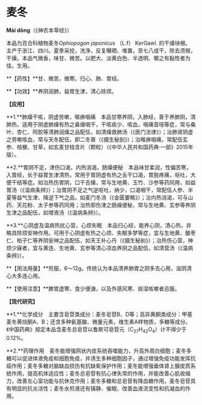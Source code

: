 # 麦冬

**Mài dōng**（《神农本草经》）

本品为百合科植物麦冬*Ophiopogon japonicus* （L.f） KerGawl. 的干燥块根。主产于浙江、四川。夏季采挖，洗净，反复曝晒、堆置，至七八成干，除去须根，干燥。本品气微香，味甘、微苦。以肥大、淡黄白色、半透明、嚼之有黏性者为佳。生用。

**【药性】**甘、微苦，微寒。归心、肺、胃经。

**【功效】**养阴润肺，益胃生津，清心除烦。

**【应用】**

**1.**肺燥干咳，阴虚劳嗽，喉痹咽痛　本品甘寒养阴，入肺经，善于养肺阴，清肺热，适用于阴虚肺燥有热之鼻燥咽干，干咳痰少、咳血，咽痛音哑等症，常与桑叶、杏仁、阿胶等清肺润燥之品配伍，如清燥救肺汤（《医门法律》）；治肺肾阴虚之劳嗽咳血，常与天冬配伍，即二冬膏（《摄生秘剖》）；治喉痹咽痛，常配伍玄参、桔梗、甘草，如玄麦甘桔含片（颗粒）（《中华人民共和国药典·一部》2015年版）。

**2.**胃阴不足，津伤口渴，内热消渴，肠燥便秘　本品味甘柔润，性偏苦寒，入胃经，长于益胃生津清热，常用于胃阴虚有热之舌干口渴，胃脘疼痛，呕吐，大便干结等症。如治热伤胃阴，口干舌燥，常与生地黄、玉竹、沙参等药同用，如益胃汤（《温病条辨》）；治胃阴不足之气逆呕吐，纳少，口渴咽干，常配伍人参、半夏等益气生津、降逆下气之品，如麦门冬汤（《金匮要略》）；治内热消渴，可与山药、天花粉、太子参等药同用；治热邪伤津之肠燥便秘，常与生地黄、玄参等养阴生津之品配伍，如增液汤（《温病条辨》）。

**3.**心阴虚及温病热扰心营，心烦失眠　本品归心经，能养心阴，清心热，并略具除烦安神作用。可用于心阴虚有热之心烦、失眠多梦等症，宜与生地黄、酸枣仁、柏子仁等养阴安神之品配伍，如天王补心丹（《摄生秘剖》）；治热伤心营，神烦少寐者，宜与黄连、生地黄、玄参等清心凉血养阴之品配伍，如清营汤（《温病条辨》）。

**【用法用量】**煎服，6～12g。传统认为本品清养肺胃之阴多去心用，滋阴清心大多连心用。

**【使用注意】**脾胃虚寒、食少便溏，以及外感风寒、痰湿咳嗽者忌服。

**【现代研究】**

**1.**化学成分　主要含皂苷类成分：麦冬皂苷B、D等；高异黄酮类成分：甲基麦冬黄烷酮A、B；还含多种氨基酸、微量元素，维生素A样物质，多糖等成分。《中国药典》规定本品含麦冬总皂苷以鲁斯可皂苷元（C<sub>27</sub>H<sub>42</sub>O<sub>4</sub>）计不得少于0.12%。

**2.**药理作用　麦冬能增强网状内皮系统吞噬能力，升高外周白细胞；麦冬多糖可以促进体液免疫和细胞免疫，并诱生多种细胞因子，通过增强免疫功能发挥抗癌作用；麦冬多糖对脑缺血损伤有抗缺氧保护作用；麦冬能增强垂体肾上腺皮质系统作用，提高机体适应性；麦冬总皂苷有抗心律失常的作用，并能改善心肌收缩力，改善左心室功能与抗休克作用；麦冬多糖和总皂苷有降血糖作用，麦冬皂苷具有明显的抗炎活性；麦冬水煎液还有镇静、催眠、改善血液流变性和抗凝血的作用。

